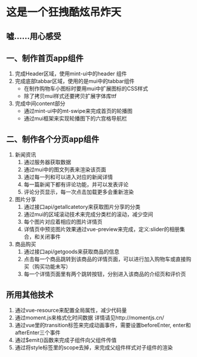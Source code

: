 # 这是一个狂拽酷炫吊炸天
## 嘘……用心感受
## 一、制作首页app组件
1. 完成Header区域，使用mint-ui中的header 组件
2. 完成底部tabbar区域，使用的是mui中的tabbar组件
    + 在制作购物车小图标时要用mui中扩展图标的CSS样式
    + 除了拷贝mui样式还要拷贝扩展字体库ttf
3. 完成中间content部分
    + 通过mint-ui中的mt-swipe来完成首页的轮播图
    + 通过mui框架来实现轮播图下的六宫格导航栏
## 二、制作各个分页app组件
1. 新闻资讯
    1. 通过服务器获取数据
    2. 通过mui中的图文列表来渲染该页面
    3. 通过每一列和可以进入对应的新闻详情
    4. 每一篇新闻下都有评论功能，并可以发表评论
    5. 评论分页显示，每一次点击加载更多会重新渲染
2. 图片分享
    1. 通过接口api/getallcatetory来获取图片分享的分类
    2. 通过mui的区域滚动技术来完成分类栏的滚动，减少空间
    3. 每个图片对应着相应的图片详情页
    3. 详情页中预览图片效果通过vue-preview来完成，定义:slider的相册集合，和关闭事件
3. 商品购买
    1. 通过接口api/getgoods来获取商品的信息
    2. 点击每一个商品跳转到该商品的详情页面，可以进行加入购物车或直接购买（购买功能未写）
    3. 每一个详情页面里有两个跳转按钮，分别进入该商品的介绍页和评价页
        
## 所用其他技术
1. 通过vue-resource来配置全局属性，减少代码量
2. 通过moment.js来格式化时间数据 详情请见http://momentjs.cn/
3. 通过vue里的transition标签来完成动画事件，需要设置beforeEnter, enter和afterEnter三个事件
4. 通过$emit()函数来完成子组件向父组件传值
5. 通过将style标签里的scope去掉，来完成父组件样式对子组件的渲染